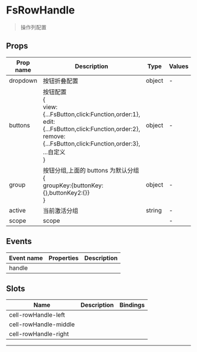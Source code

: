 # FsRowHandle

> 操作列配置

## Props

| Prop name | Description                                                                                                                                                                           | Type   | Values | Default   |
| --------- | ------------------------------------------------------------------------------------------------------------------------------------------------------------------------------------- | ------ | ------ | --------- |
| dropdown  | 按钮折叠配置                                                                                                                                                                          | object | -      |           |
| buttons   | 按钮配置<br/>{<br/> view:{...FsButton,click:Function,order:1},<br/> edit:{...FsButton,click:Function,order:2},<br/> remove:{...FsButton,click:Function,order:3},<br/> ...自定义<br/>} | object | -      |           |
| group     | 按钮分组,上面的 buttons 为默认分组<br/> {<br/> groupKey:{buttonKey:{},buttonKey2:{}}<br/> }                                                                                           | object | -      |           |
| active    | 当前激活分组                                                                                                                                                                          | string | -      | "default" |
| scope     | scope                                                                                                                                                                                 |        | -      |           |

## Events

| Event name | Properties | Description |
| ---------- | ---------- | ----------- |
| handle     |            |

## Slots

| Name                  | Description | Bindings |
| --------------------- | ----------- | -------- |
| cell-rowHandle-left   |             |          |
| cell-rowHandle-middle |             |          |
| cell-rowHandle-right  |             |          |

---
